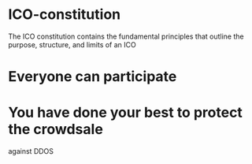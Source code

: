 # ICO-constitution
The ICO constitution contains the fundamental principles that outline the purpose, structure, and limits of an ICO

# Everyone can participate



# You have done your best to protect the crowdsale
against DDOS


